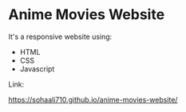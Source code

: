 # Anime Movies Website

It's a responsive website using:
- HTML
- CSS
- Javascript

Link:

https://sohaali710.github.io/anime-movies-website/
